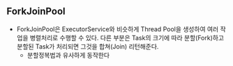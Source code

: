 ## ForkJoinPool

- ForkJoinPool은 ExecutorService와 비슷하게 Thread Pool을 생성하여 여러 작업을 병렬처리로 수행할 수 있다. 다른 부분은 Task의 크기에 따라 분할(Fork)하고 분할된 Task가 처리되면 그것을 합쳐(Join) 리턴해준다.
  - 분할정복법과 유사하게 동작한다



### 